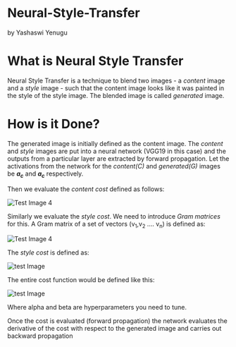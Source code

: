 # Neural-Style-Transfer
by Yashaswi Yenugu


# What is Neural Style Transfer
Neural Style Transfer is a technique to blend two images - a *content* image and a *style* image - such that
the content image looks like it was painted in the style of the style image.
The blended image is called *generated* image.




# How is it Done?
The generated image is initially defined as the content image.
The *content* and *style* images are put into a neural network (VGG19 in this case) and the outputs from a particular layer are extracted by forward propagation.
Let the activations from the network for the *content(C)* and *generated(G)* images be ***a<sub>c</sub>*** and ***a<sub>c</sub>*** respectively.

Then we evaluate the *content cost* defined as follows:

![Test Image 4](https://i.imgur.com/lBx5NLa.png)

Similarly we evaluate the *style cost*.
We need to introduce *Gram matrices* for this.
A Gram matrix of a set of vectors (v<sub>1</sub>,v<sub>2</sub> .... v<sub>n</sub>) is defined as:

![Test Image 4](https://i.imgur.com/R8QhI1W.png)

The *style cost* is defined as:

![test Image](https://i.imgur.com/oyWCW0S.png)

The entire cost function would be defined like this:

![test Image](https://i.imgur.com/C7D6s0A.png)

Where alpha and beta are hyperparameters you need to tune.

Once the cost is evaluated (forward propagation) the network evaluates the derivative of the cost with respect to the generated image
and carries out backward propagation

